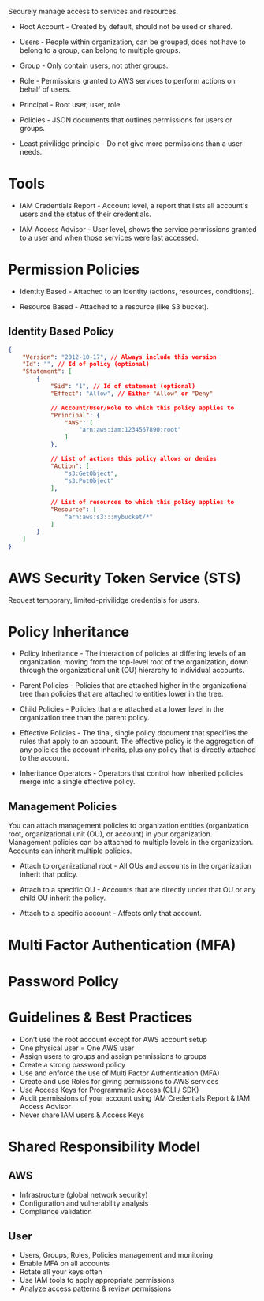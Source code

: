 <!-- Identity & Access Management (IAM) -->

Securely manage access to services and resources.

<!-- Terms -->

* Root Account - Created by default, should not be used or shared.

* Users - People within organization, can be grouped, does not have to belong to a group, can belong to multiple groups.

* Group - Only contain users, not other groups.

* Role - Permissions granted to AWS services to perform actions on behalf of users.

* Principal - Root user, user, role.

* Policies - JSON documents that outlines permissions for users or groups.

* Least privilidge principle - Do not give more permissions than a user needs.

# Tools

* IAM Credentials Report - Account level, a report that lists all account's users and the status of their credentials.

* IAM Access Advisor - User level, shows the service permissions granted to a user and when those services were last accessed.

<!-- Operation -->

# Permission Policies

* Identity Based - Attached to an identity (actions, resources, conditions).

* Resource Based - Attached to a resource (like S3 bucket).

## Identity Based Policy

```json
{
	"Version": "2012-10-17", // Always include this version
	"Id": "", // Id of policy (optional)
	"Statement": [
		{
			"Sid": "1", // Id of statement (optional)
			"Effect": "Allow", // Either "Allow" or "Deny"

			// Account/User/Role to which this policy applies to
			"Principal": {
				"AWS": [
					"arn:aws:iam:1234567890:root"
				]
			},

			// List of actions this policy allows or denies
			"Action": [
				"s3:GetObject",
				"s3:PutObject"
			],

			// List of resources to which this policy applies to
			"Resource": [
				"arn:aws:s3:::mybucket/*"
			]
		}
	]
}
```

# AWS Security Token Service (STS)

Request temporary, limited-privilidge credentials for users.

# Policy Inheritance

* Policy Inheritance - The interaction of policies at differing levels of an organization, moving from the top-level root of the organization, down through the organizational unit (OU) hierarchy to individual accounts.

* Parent Policies - Policies that are attached higher in the organizational tree than policies that are attached to entities lower in the tree.

* Child Policies - Policies that are attached at a lower level in the organization tree than the parent policy.

* Effective Policies - The final, single policy document that specifies the rules that apply to an account. The effective policy is the aggregation of any policies the account inherits, plus any policy that is directly attached to the account.

* Inheritance Operators - Operators that control how inherited policies merge into a single effective policy.

## Management Policies

You can attach management policies to organization entities (organization root, organizational unit (OU), or account) in your organization.
Management policies can be attached to multiple levels in the organization.
Accounts can inherit multiple policies.

* Attach to organizational root - All OUs and accounts in the organization inherit that policy.

* Attach to a specific OU - Accounts that are directly under that OU or any child OU inherit the policy.

* Attach to a specific account - Affects only that account.

<!-- Performance -->

<!-- Pricing -->

<!-- Security -->

# Multi Factor Authentication (MFA)

# Password Policy

<!-- Test -->

# Guidelines & Best Practices

* Don’t use the root account except for AWS account setup
* One physical user = One AWS user
* Assign users to groups and assign permissions to groups
* Create a strong password policy
* Use and enforce the use of Multi Factor Authentication (MFA)
* Create and use Roles for giving permissions to AWS services
* Use Access Keys for Programmatic Access (CLI / SDK)
* Audit permissions of your account using IAM Credentials Report & IAM Access Advisor
* Never share IAM users & Access Keys

# Shared Responsibility Model

## AWS

* Infrastructure (global network security)
* Configuration and vulnerability analysis
* Compliance validation

## User

* Users, Groups, Roles, Policies management and monitoring
* Enable MFA on all accounts
* Rotate all your keys often
* Use IAM tools to apply appropriate permissions
* Analyze access patterns & review permissions
